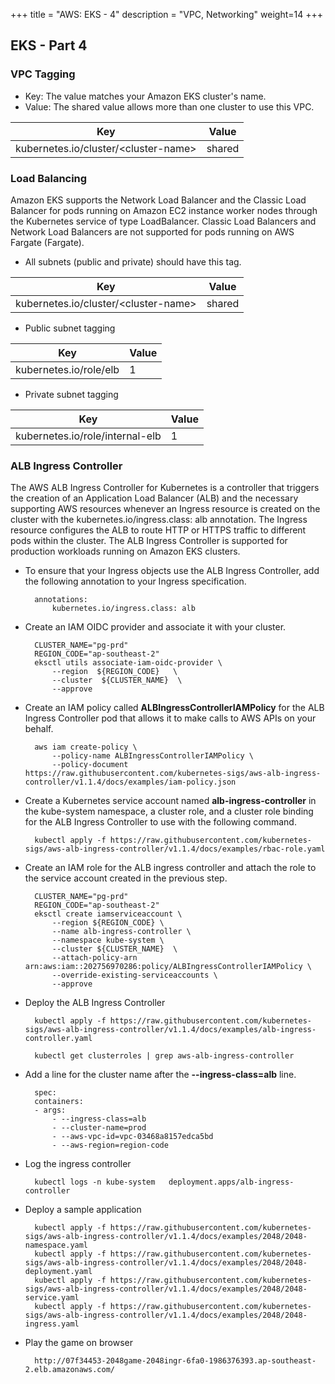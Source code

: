 +++
title = "AWS: EKS - 4"
description = "VPC, Networking"
weight=14
+++


## EKS - Part 4

### VPC Tagging

* Key: The <cluster-name> value matches your Amazon EKS cluster's name.
* Value: The shared value allows more than one cluster to use this VPC.

Key	| Value
---|----
kubernetes.io/cluster/\<cluster-name\>| shared



### Load Balancing

Amazon EKS supports the Network Load Balancer and the Classic Load Balancer for pods running on Amazon EC2 instance worker nodes through the Kubernetes service of type LoadBalancer. Classic Load Balancers and Network Load Balancers are not supported for pods running on AWS Fargate (Fargate).

* All subnets (public and private) should have this tag.

Key	| Value
---|----
kubernetes.io/cluster/\<cluster-name\>| shared




* Public subnet tagging

Key	| Value
---|----
kubernetes.io/role/elb| 1

* Private subnet tagging


Key	| Value
---|----
kubernetes.io/role/internal-elb| 1



### ALB Ingress Controller


The AWS ALB Ingress Controller for Kubernetes is a controller that triggers the creation of an Application Load Balancer (ALB) and the necessary supporting AWS resources whenever an Ingress resource is created on the cluster with the kubernetes.io/ingress.class: alb annotation. The Ingress resource configures the ALB to route HTTP or HTTPS traffic to different pods within the cluster. The ALB Ingress Controller is supported for production workloads running on Amazon EKS clusters.


* To ensure that your Ingress objects use the ALB Ingress Controller, add the following annotation to your Ingress specification. 

        annotations:
            kubernetes.io/ingress.class: alb


* Create an IAM OIDC provider and associate it with your cluster. 

        
        CLUSTER_NAME="pg-prd"
        REGION_CODE="ap-southeast-2"
        eksctl utils associate-iam-oidc-provider \
            --region  ${REGION_CODE}   \
            --cluster  ${CLUSTER_NAME}  \
            --approve

* Create an IAM policy called __ALBIngressControllerIAMPolicy__ for the ALB Ingress Controller pod that allows it to make calls to AWS APIs on your behalf. 

        aws iam create-policy \
            --policy-name ALBIngressControllerIAMPolicy \
            --policy-document https://raw.githubusercontent.com/kubernetes-sigs/aws-alb-ingress-controller/v1.1.4/docs/examples/iam-policy.json


* Create a Kubernetes service account named __alb-ingress-controller__ in the kube-system namespace, a cluster role, and a cluster role binding for the ALB Ingress Controller to use with the following command.

        kubectl apply -f https://raw.githubusercontent.com/kubernetes-sigs/aws-alb-ingress-controller/v1.1.4/docs/examples/rbac-role.yaml

* Create an IAM role for the ALB ingress controller and attach the role to the service account created in the previous step. 


        CLUSTER_NAME="pg-prd"
        REGION_CODE="ap-southeast-2"
        eksctl create iamserviceaccount \
            --region ${REGION_CODE} \
            --name alb-ingress-controller \
            --namespace kube-system \
            --cluster ${CLUSTER_NAME}  \
            --attach-policy-arn arn:aws:iam::202756970286:policy/ALBIngressControllerIAMPolicy \
            --override-existing-serviceaccounts \
            --approve



* Deploy the ALB Ingress Controller 
  
        kubectl apply -f https://raw.githubusercontent.com/kubernetes-sigs/aws-alb-ingress-controller/v1.1.4/docs/examples/alb-ingress-controller.yaml

        kubectl get clusterroles | grep aws-alb-ingress-controller

* Add a line for the cluster name after the __--ingress-class=alb__ line.
  
        spec:
        containers:
        - args:
            - --ingress-class=alb
            - --cluster-name=prod
            - --aws-vpc-id=vpc-03468a8157edca5bd
            - --aws-region=region-code


* Log the ingress controller

        kubectl logs -n kube-system   deployment.apps/alb-ingress-controller

* Deploy a sample application

        kubectl apply -f https://raw.githubusercontent.com/kubernetes-sigs/aws-alb-ingress-controller/v1.1.4/docs/examples/2048/2048-namespace.yaml
        kubectl apply -f https://raw.githubusercontent.com/kubernetes-sigs/aws-alb-ingress-controller/v1.1.4/docs/examples/2048/2048-deployment.yaml
        kubectl apply -f https://raw.githubusercontent.com/kubernetes-sigs/aws-alb-ingress-controller/v1.1.4/docs/examples/2048/2048-service.yaml
        kubectl apply -f https://raw.githubusercontent.com/kubernetes-sigs/aws-alb-ingress-controller/v1.1.4/docs/examples/2048/2048-ingress.yaml


* Play the game on browser

        http://07f34453-2048game-2048ingr-6fa0-1986376393.ap-southeast-2.elb.amazonaws.com/
